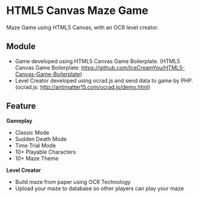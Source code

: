 HTML5 Canvas Maze Game
==========

Maze Game using HTML5 Canvas, with an OCR level creator.

Module
----------
- Game
developed using HTML5 Canvas Game Boilerplate. (HTML5 Canvas Game Boilerplate: https://github.com/IceCreamYou/HTML5-Canvas-Game-Boilerplate)
- Level Creator
developed using ocrad.js and send data to game by PHP. (ocrad.js: http://antimatter15.com/ocrad.js/demo.html)

Feature
----------
**Gameplay**
- Classic Mode
- Sudden Death Mode
- Time Trial Mode
- 10+ Playable Characters
- 10+ Maze Theme

**Level Creator**
- Build maze from paper using OCR Technology
- Upload your maze to database so other players can play your maze
